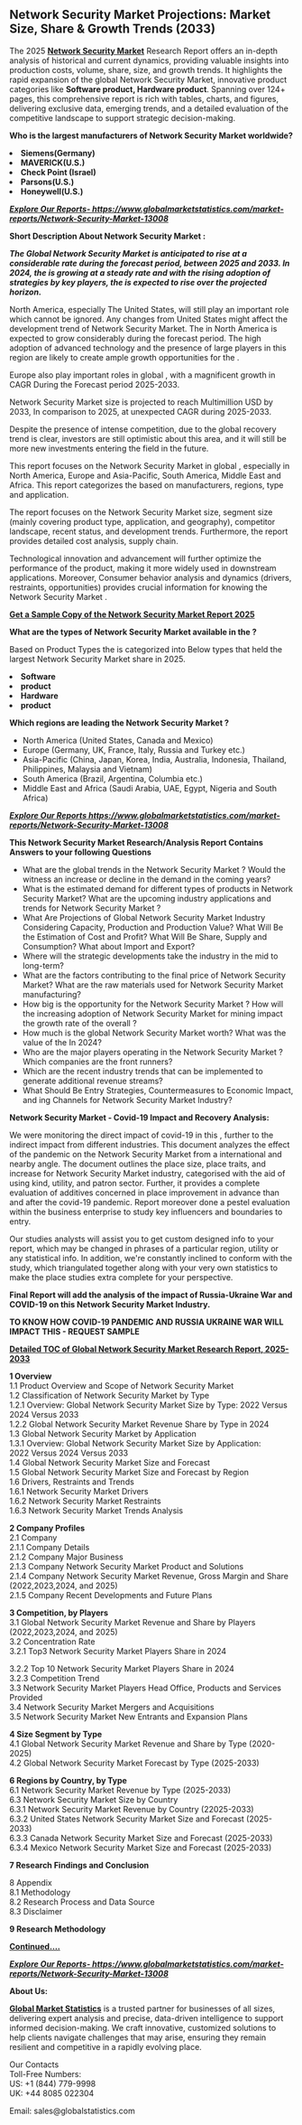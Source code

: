 <h2><strong>Network Security Market Projections: Market Size, Share & Growth Trends (2033)</strong></h2><p>The 2025 <strong><a href="https://www.globalmarketstatistics.com/market-reports/Network-Security-Market-13008">Network Security Market</a></strong> Research Report offers an in-depth analysis of historical and current dynamics, providing valuable insights into production costs, volume, share, size, and growth trends. It highlights the rapid expansion of the global Network Security Market, innovative product categories like <strong>Software product, Hardware product</strong>. Spanning over 124+ pages, this comprehensive report is rich with tables, charts, and figures, delivering exclusive data, emerging trends, and a detailed evaluation of the competitive landscape to support strategic decision-making.</p><p><strong>Who is the largest manufacturers of Network Security Market worldwide?</strong></p><p><strong><li>Siemens(Germany)<li>MAVERICK(U.S.)<li>Check Point (Israel)<li>Parsons(U.S.)<li>Honeywell(U.S.)</strong></p><p><strong><em><a href="https://www.globalmarketstatistics.com/market-reports/Network-Security-Market-13008">Explore Our Reports-&nbsp;https://www.globalmarketstatistics.com/market-reports/Network-Security-Market-13008</a></em></strong></p><p><strong>Short Description About Network Security Market :</strong></p><p><strong><em>The Global Network Security Market is anticipated to rise at a considerable rate during the forecast period, between 2025 and 2033. In 2024, the is growing at a steady rate and with the rising adoption of strategies by key players, the is expected to rise over the projected horizon.</em></strong></p><p>North America, especially The United States, will still play an important role which cannot be ignored. Any changes from United States might affect the development trend of Network Security Market. The in North America is expected to grow considerably during the forecast period. The high adoption of advanced technology and the presence of large players in this region are likely to create ample growth opportunities for the .</p><p>Europe also play important roles in global , with a magnificent growth in CAGR During the Forecast period 2025-2033.</p><p>Network Security Market size is projected to reach Multimillion USD by 2033, In comparison to 2025, at unexpected CAGR during 2025-2033.</p><p>Despite the presence of intense competition, due to the global recovery trend is clear, investors are still optimistic about this area, and it will still be more new investments entering the field in the future.</p><p>This report focuses on the Network Security Market in global , especially in North America, Europe and Asia-Pacific, South America, Middle East and Africa. This report categorizes the based on manufacturers, regions, type and application.</p><p>The report focuses on the Network Security Market size, segment size (mainly covering product type, application, and geography), competitor landscape, recent status, and development trends. Furthermore, the report provides detailed cost analysis, supply chain.</p><p>Technological innovation and advancement will further optimize the performance of the product, making it more widely used in downstream applications. Moreover, Consumer behavior analysis and dynamics (drivers, restraints, opportunities) provides crucial information for knowing the Network Security Market .</p><p><strong><a href="https://www.globalmarketstatistics.com/market-reports/Network-Security-Market-13008">Get a Sample Copy of the Network Security Market Report 2025</a></strong></p><p><strong>What are the types of Network Security Market available in the ?</strong></p><p>Based on Product Types the is categorized into Below types that held the largest Network Security Market share in 2025.</p><p><strong><li>Software<li>product<li>Hardware<li>product</strong></p><p><strong>Which regions are leading the Network Security Market ?</strong></p><ul><li>North America (United States, Canada and Mexico)</li><li>Europe (Germany, UK, France, Italy, Russia and Turkey etc.)</li><li>Asia-Pacific (China, Japan, Korea, India, Australia, Indonesia, Thailand, Philippines, Malaysia and Vietnam)</li><li>South America (Brazil, Argentina, Columbia etc.)</li><li>Middle East and Africa (Saudi Arabia, UAE, Egypt, Nigeria and South Africa)</li></ul><p><strong><em><a href="https://www.globalmarketstatistics.com/market-reports/Network-Security-Market-13008">Explore Our Reports https://www.globalmarketstatistics.com/market-reports/Network-Security-Market-13008</a></em></strong></p><p><strong>This Network Security Market Research/Analysis Report Contains Answers to your following Questions</strong></p><ul><li>What are the global trends in the Network Security Market ? Would the witness an increase or decline in the demand in the coming years?</li><li>What is the estimated demand for different types of products in Network Security Market? What are the upcoming industry applications and trends for Network Security Market ?</li><li>What Are Projections of Global Network Security Market Industry Considering Capacity, Production and Production Value? What Will Be the Estimation of Cost and Profit? What Will Be Share, Supply and Consumption? What about Import and Export?</li><li>Where will the strategic developments take the industry in the mid to long-term?</li><li>What are the factors contributing to the final price of Network Security Market? What are the raw materials used for Network Security Market manufacturing?</li><li>How big is the opportunity for the Network Security Market ? How will the increasing adoption of Network Security Market for mining impact the growth rate of the overall ?</li><li>How much is the global Network Security Market worth? What was the value of the In 2024?</li><li>Who are the major players operating in the Network Security Market ? Which companies are the front runners?</li><li>Which are the recent industry trends that can be implemented to generate additional revenue streams?</li><li>What Should Be Entry Strategies, Countermeasures to Economic Impact, and ing Channels for Network Security Market Industry?</li></ul><p><strong>Network Security Market - Covid-19 Impact and Recovery Analysis:</strong></p><p>We were monitoring the direct impact of covid-19 in this , further to the indirect impact from different industries. This document analyzes the effect of the pandemic on the Network Security Market from a international and nearby angle. The document outlines the place size, place traits, and increase for Network Security Market industry, categorised with the aid of using kind, utility, and patron sector. Further, it provides a complete evaluation of additives concerned in place improvement in advance than and after the covid-19 pandemic. Report moreover done a pestel evaluation within the business enterprise to study key influencers and boundaries to entry.</p><p>Our studies analysts will assist you to get custom designed info to your report, which may be changed in phrases of a particular region, utility or any statistical info. In addition, we're constantly inclined to conform with the study, which triangulated together along with your very own statistics to make the place studies extra complete for your perspective.</p><p><strong>Final Report will add the analysis of the impact of Russia-Ukraine War and COVID-19 on this Network Security Market Industry.</strong></p><p><strong>TO KNOW HOW COVID-19 PANDEMIC AND RUSSIA UKRAINE WAR WILL IMPACT THIS - REQUEST SAMPLE</strong></p><p><strong><a href="https://www.globalmarketstatistics.com/market-reports/Network-Security-Market-13008">Detailed TOC of Global Network Security Market Research Report, 2025-2033</a></strong></p><p><strong>1 Overview</strong><br /> 1.1 Product Overview and Scope of Network Security Market<br /> 1.2 Classification of Network Security Market by Type<br /> 1.2.1 Overview: Global Network Security Market Size by Type: 2022 Versus 2024 Versus 2033<br /> 1.2.2 Global Network Security Market Revenue Share by Type in 2024<br /> 1.3 Global Network Security Market by Application<br /> 1.3.1 Overview: Global Network Security Market Size by Application: 2022&nbsp;Versus 2024 Versus 2033<br /> 1.4 Global Network Security Market Size and Forecast<br /> 1.5 Global Network Security Market Size and Forecast by Region<br /> 1.6 Drivers, Restraints and Trends<br /> 1.6.1 Network Security Market Drivers<br /> 1.6.2 Network Security Market Restraints<br /> 1.6.3 Network Security Market Trends Analysis</p><p><strong>2 Company Profiles</strong><br /> 2.1 Company<br /> 2.1.1 Company Details<br /> 2.1.2 Company Major Business<br /> 2.1.3 Company Network Security Market Product and Solutions<br /> 2.1.4 Company Network Security Market Revenue, Gross Margin and Share (2022,2023,2024, and 2025)<br /> 2.1.5 Company Recent Developments and Future Plans</p><p><strong>3 Competition, by Players</strong><br /> 3.1 Global Network Security Market Revenue and Share by Players (2022,2023,2024, and 2025)<br /> 3.2 Concentration Rate<br /> 3.2.1 Top3 Network Security Market Players Share in 2024</p><p>3.2.2 Top 10 Network Security Market Players Share in 2024<br /> 3.2.3 Competition Trend<br /> 3.3 Network Security Market Players Head Office, Products and Services Provided<br /> 3.4 Network Security Market Mergers and Acquisitions<br /> 3.5 Network Security Market New Entrants and Expansion Plans</p><p><strong>4 Size Segment by Type</strong><br /> 4.1 Global Network Security Market Revenue and Share by Type (2020-2025)<br /> 4.2 Global Network Security Market Forecast by Type (2025-2033)</p><p><strong>6 Regions by Country, by Type</strong><br /> 6.1 Network Security Market Revenue by Type (2025-2033)<br /> 6.3 Network Security Market Size by Country<br /> 6.3.1 Network Security Market Revenue by Country (22025-2033)<br /> 6.3.2 United States Network Security Market Size and Forecast (2025-2033)<br /> 6.3.3 Canada Network Security Market Size and Forecast (2025-2033)<br /> 6.3.4 Mexico Network Security Market Size and Forecast (2025-2033)</p><p><strong>7 Research Findings and Conclusion</strong></p><p>8 Appendix<br /> 8.1 Methodology<br /> 8.2 Research Process and Data Source<br /> 8.3 Disclaimer</p><p><strong>9 Research Methodology</strong></p><p><strong><a href="https://www.globalmarketstatistics.com/market-reports/Network-Security-Market-13008">Continued&hellip;.</a></strong></p><p><strong><em><a href="https://www.globalmarketstatistics.com/market-reports/Network-Security-Market-13008">Explore Our Reports-&nbsp;https://www.globalmarketstatistics.com/market-reports/Network-Security-Market-13008</a></em></strong></p><p><strong>About Us:</strong></p><p><strong><a href="https://www.globalmarketstatistics.com/">Global Market Statistics</a></strong> is a trusted partner for businesses of all sizes, delivering expert analysis and precise, data-driven intelligence to support informed decision-making. We craft innovative, customized solutions to help clients navigate challenges that may arise, ensuring they remain resilient and competitive in a rapidly evolving place.</p><p>Our Contacts<br /> Toll-Free Numbers:<br /> US: +1 (844) 779-9998<br /> UK: +44 8085 022304</p><p>Email: sales@globalstatistics.com</p>

